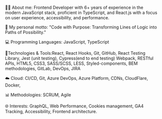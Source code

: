 👨‍💻 About me: Frontend Developer with 6+ years of experience in the modern JavaScript stack, proficient in TypeScript, and React.js with a focus on user experience, accessibility, and performance. 


🚀 My personal motto: "Code with Purpose: Transforming Lines of Logic into Paths of Possibility."

💻 Programming Languages: JavaScript, TypeScript

🔧Technologies & Tools:React, React Hooks, Git, GitHub, React Testing Library, Jest (unit testing), Cypress(end to end testing) Webpack, RESTful APIs, HTML5, CSS3, SASS/SCSS, LESS, Styled-components, BEM methodologies, GitLab, DevOps, JIRA

☁️ Cloud: CI/CD, Git, Azure DevOps, Azure Platform, CDNs, CloudFlare, Docker,

📊 Methodologies: SCRUM, Agile

🌐 Interests: GraphQL, Web Performance, Cookies management, GA4 Tracking, Accessibility, Frontend architecture.
